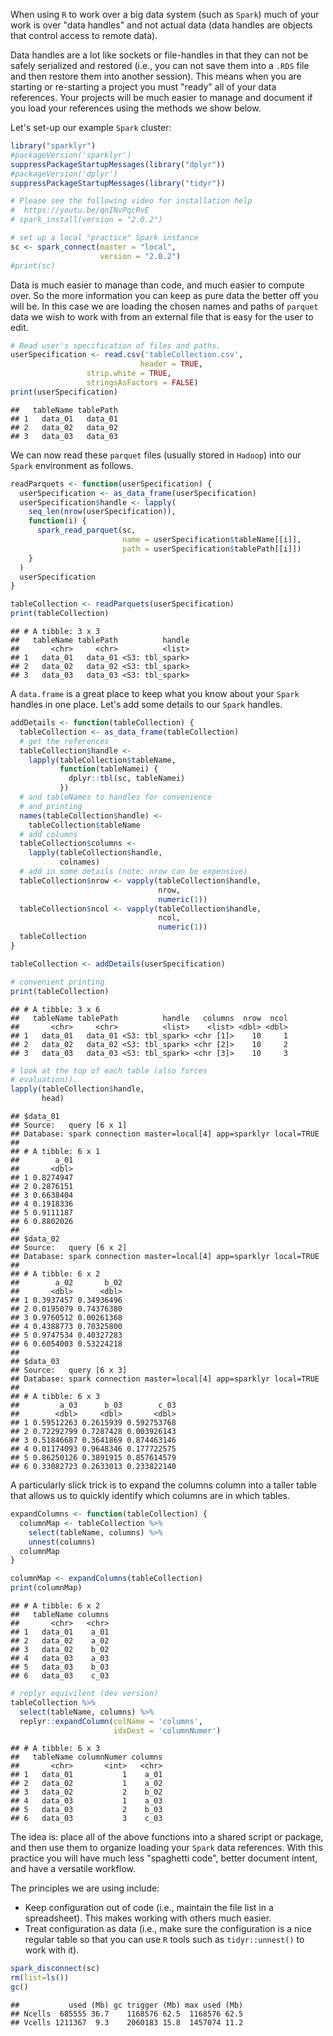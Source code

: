<!-- README.md is generated from README.Rmd. Please edit that file -->
When using `R` to work over a big data system (such as `Spark`) much of your work is over "data handles" and not actual data (data handles are objects that control access to remote data).

Data handles are a lot like sockets or file-handles in that they can not be safely serialized and restored (i.e., you can not save them into a `.RDS` file and then restore them into another session). This means when you are starting or re-starting a project you must "ready" all of your data references. Your projects will be much easier to manage and document if you load your references using the methods we show below.

Let's set-up our example `Spark` cluster:

``` r
library("sparklyr")
#packageVersion('sparklyr')
suppressPackageStartupMessages(library("dplyr"))
#packageVersion('dplyr')
suppressPackageStartupMessages(library("tidyr"))

# Please see the following video for installation help
#  https://youtu.be/qnINvPqcRvE
# spark_install(version = "2.0.2")

# set up a local "practice" Spark instance
sc <- spark_connect(master = "local",
                    version = "2.0.2")
#print(sc)
```

Data is much easier to manage than code, and much easier to compute over. So the more information you can keep as pure data the better off you will be. In this case we are loading the chosen names and paths of `parquet` data we wish to work with from an external file that is easy for the user to edit.

``` r
# Read user's specification of files and paths.
userSpecification <- read.csv('tableCollection.csv',
                             header = TRUE,
                 strip.white = TRUE,
                 stringsAsFactors = FALSE)
print(userSpecification)
```

    ##   tableName tablePath
    ## 1   data_01   data_01
    ## 2   data_02   data_02
    ## 3   data_03   data_03

We can now read these `parquet` files (usually stored in `Hadoop`) into our `Spark` environment as follows.

``` r
readParquets <- function(userSpecification) {
  userSpecification <- as_data_frame(userSpecification)
  userSpecification$handle <- lapply(
    seq_len(nrow(userSpecification)),
    function(i) {
      spark_read_parquet(sc, 
                         name = userSpecification$tableName[[i]], 
                         path = userSpecification$tablePath[[i]])
    }
  )
  userSpecification
}

tableCollection <- readParquets(userSpecification)
print(tableCollection)
```

    ## # A tibble: 3 x 3
    ##   tableName tablePath          handle
    ##       <chr>     <chr>          <list>
    ## 1   data_01   data_01 <S3: tbl_spark>
    ## 2   data_02   data_02 <S3: tbl_spark>
    ## 3   data_03   data_03 <S3: tbl_spark>

A `data.frame` is a great place to keep what you know about your `Spark` handles in one place. Let's add some details to our `Spark` handles.

``` r
addDetails <- function(tableCollection) {
  tableCollection <- as_data_frame(tableCollection)
  # get the references
  tableCollection$handle <-
    lapply(tableCollection$tableName,
           function(tableNamei) {
             dplyr::tbl(sc, tableNamei)
           })
  # and tableNames to handles for convenience
  # and printing
  names(tableCollection$handle) <-
    tableCollection$tableName
  # add columns
  tableCollection$columns <- 
    lapply(tableCollection$handle,
           colnames)
  # add in some details (note: nrow can be expensive)
  tableCollection$nrow <- vapply(tableCollection$handle, 
                                 nrow, 
                                 numeric(1))
  tableCollection$ncol <- vapply(tableCollection$handle, 
                                 ncol, 
                                 numeric(1))
  tableCollection
}

tableCollection <- addDetails(userSpecification)

# convenient printing
print(tableCollection)
```

    ## # A tibble: 3 x 6
    ##   tableName tablePath          handle   columns  nrow  ncol
    ##       <chr>     <chr>          <list>    <list> <dbl> <dbl>
    ## 1   data_01   data_01 <S3: tbl_spark> <chr [1]>    10     1
    ## 2   data_02   data_02 <S3: tbl_spark> <chr [2]>    10     2
    ## 3   data_03   data_03 <S3: tbl_spark> <chr [3]>    10     3

``` r
# look at the top of each table (also forces
# evaluation!).
lapply(tableCollection$handle, 
       head)
```

    ## $data_01
    ## Source:   query [6 x 1]
    ## Database: spark connection master=local[4] app=sparklyr local=TRUE
    ## 
    ## # A tibble: 6 x 1
    ##        a_01
    ##       <dbl>
    ## 1 0.8274947
    ## 2 0.2876151
    ## 3 0.6638404
    ## 4 0.1918336
    ## 5 0.9111187
    ## 6 0.8802026
    ## 
    ## $data_02
    ## Source:   query [6 x 2]
    ## Database: spark connection master=local[4] app=sparklyr local=TRUE
    ## 
    ## # A tibble: 6 x 2
    ##        a_02       b_02
    ##       <dbl>      <dbl>
    ## 1 0.3937457 0.34936496
    ## 2 0.0195079 0.74376380
    ## 3 0.9760512 0.00261368
    ## 4 0.4388773 0.70325800
    ## 5 0.9747534 0.40327283
    ## 6 0.6054003 0.53224218
    ## 
    ## $data_03
    ## Source:   query [6 x 3]
    ## Database: spark connection master=local[4] app=sparklyr local=TRUE
    ## 
    ## # A tibble: 6 x 3
    ##         a_03      b_03        c_03
    ##        <dbl>     <dbl>       <dbl>
    ## 1 0.59512263 0.2615939 0.592753768
    ## 2 0.72292799 0.7287428 0.003926143
    ## 3 0.51846687 0.3641869 0.874463146
    ## 4 0.01174093 0.9648346 0.177722575
    ## 5 0.86250126 0.3891915 0.857614579
    ## 6 0.33082723 0.2633013 0.233822140

A particularly slick trick is to expand the columns column into a taller table that allows us to quickly identify which columns are in which tables.

``` r
expandColumns <- function(tableCollection) {
  columnMap <- tableCollection %>% 
    select(tableName, columns) %>%
    unnest(columns)
  columnMap
}

columnMap <- expandColumns(tableCollection)
print(columnMap)
```

    ## # A tibble: 6 x 2
    ##   tableName columns
    ##       <chr>   <chr>
    ## 1   data_01    a_01
    ## 2   data_02    a_02
    ## 3   data_02    b_02
    ## 4   data_03    a_03
    ## 5   data_03    b_03
    ## 6   data_03    c_03

``` r
# replyr equivilent (dev version)
tableCollection %>% 
  select(tableName, columns) %>% 
  replyr::expandColumn(colName = 'columns',
                       idxDest = 'columnNumer')
```

    ## # A tibble: 6 x 3
    ##   tableName columnNumer columns
    ##       <chr>       <int>   <chr>
    ## 1   data_01           1    a_01
    ## 2   data_02           1    a_02
    ## 3   data_02           2    b_02
    ## 4   data_03           1    a_03
    ## 5   data_03           2    b_03
    ## 6   data_03           3    c_03

The idea is: place all of the above functions into a shared script or package, and then use them to organize loading your `Spark` data references. With this practice you will have much less "spaghetti code", better document intent, and have a versatile workflow.

The principles we are using include:

-   Keep configuration out of code (i.e., maintain the file list in a spreadsheet). This makes working with others much easier.
-   Treat configuration as data (i.e., make sure the configuration is a nice regular table so that you can use `R` tools such as `tidyr::unnest()` to work with it).

``` r
spark_disconnect(sc)
rm(list=ls())
gc()
```

    ##           used (Mb) gc trigger (Mb) max used (Mb)
    ## Ncells  685555 36.7    1168576 62.5  1168576 62.5
    ## Vcells 1211367  9.3    2060183 15.8  1457074 11.2
